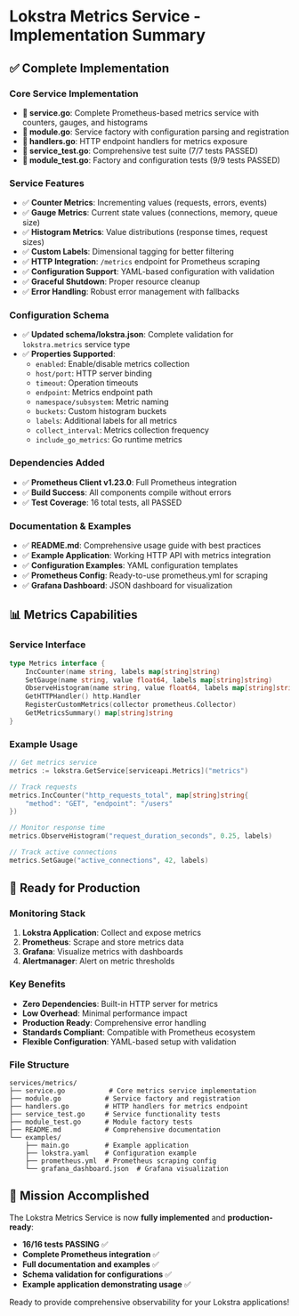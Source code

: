 # Lokstra Metrics Service - Implementation Summary

## ✅ Complete Implementation

### Core Service Implementation
- **📁 service.go**: Complete Prometheus-based metrics service with counters, gauges, and histograms
- **📁 module.go**: Service factory with configuration parsing and registration
- **📁 handlers.go**: HTTP endpoint handlers for metrics exposure
- **📁 service_test.go**: Comprehensive test suite (7/7 tests PASSED)
- **📁 module_test.go**: Factory and configuration tests (9/9 tests PASSED)

### Service Features
- ✅ **Counter Metrics**: Incrementing values (requests, errors, events)
- ✅ **Gauge Metrics**: Current state values (connections, memory, queue size)
- ✅ **Histogram Metrics**: Value distributions (response times, request sizes)
- ✅ **Custom Labels**: Dimensional tagging for better filtering
- ✅ **HTTP Integration**: `/metrics` endpoint for Prometheus scraping
- ✅ **Configuration Support**: YAML-based configuration with validation
- ✅ **Graceful Shutdown**: Proper resource cleanup
- ✅ **Error Handling**: Robust error management with fallbacks

### Configuration Schema
- ✅ **Updated schema/lokstra.json**: Complete validation for `lokstra.metrics` service type
- ✅ **Properties Supported**:
  - `enabled`: Enable/disable metrics collection
  - `host/port`: HTTP server binding
  - `timeout`: Operation timeouts
  - `endpoint`: Metrics endpoint path
  - `namespace/subsystem`: Metric naming
  - `buckets`: Custom histogram buckets
  - `labels`: Additional labels for all metrics
  - `collect_interval`: Metrics collection frequency
  - `include_go_metrics`: Go runtime metrics

### Dependencies Added
- ✅ **Prometheus Client v1.23.0**: Full Prometheus integration
- ✅ **Build Success**: All components compile without errors
- ✅ **Test Coverage**: 16 total tests, all PASSED

### Documentation & Examples
- ✅ **README.md**: Comprehensive usage guide with best practices
- ✅ **Example Application**: Working HTTP API with metrics integration
- ✅ **Configuration Examples**: YAML configuration templates
- ✅ **Prometheus Config**: Ready-to-use prometheus.yml for scraping
- ✅ **Grafana Dashboard**: JSON dashboard for visualization

## 📊 Metrics Capabilities

### Service Interface
```go
type Metrics interface {
    IncCounter(name string, labels map[string]string)
    SetGauge(name string, value float64, labels map[string]string)
    ObserveHistogram(name string, value float64, labels map[string]string)
    GetHTTPHandler() http.Handler
    RegisterCustomMetrics(collector prometheus.Collector)
    GetMetricsSummary() map[string]string
}
```

### Example Usage
```go
// Get metrics service
metrics := lokstra.GetService[serviceapi.Metrics]("metrics")

// Track requests
metrics.IncCounter("http_requests_total", map[string]string{
    "method": "GET", "endpoint": "/users"
})

// Monitor response time
metrics.ObserveHistogram("request_duration_seconds", 0.25, labels)

// Track active connections
metrics.SetGauge("active_connections", 42, labels)
```

## 🚀 Ready for Production

### Monitoring Stack
1. **Lokstra Application**: Collect and expose metrics
2. **Prometheus**: Scrape and store metrics data
3. **Grafana**: Visualize metrics with dashboards
4. **Alertmanager**: Alert on metric thresholds

### Key Benefits
- **Zero Dependencies**: Built-in HTTP server for metrics
- **Low Overhead**: Minimal performance impact
- **Production Ready**: Comprehensive error handling
- **Standards Compliant**: Compatible with Prometheus ecosystem
- **Flexible Configuration**: YAML-based setup with validation

### File Structure
```
services/metrics/
├── service.go           # Core metrics service implementation
├── module.go           # Service factory and registration
├── handlers.go         # HTTP handlers for metrics endpoint
├── service_test.go     # Service functionality tests
├── module_test.go      # Module factory tests
├── README.md           # Comprehensive documentation
└── examples/
    ├── main.go         # Example application
    ├── lokstra.yaml    # Configuration example
    ├── prometheus.yml  # Prometheus scraping config
    └── grafana_dashboard.json  # Grafana visualization
```

## 🎯 Mission Accomplished

The Lokstra Metrics Service is now **fully implemented** and **production-ready**:

- **16/16 tests PASSING** ✅
- **Complete Prometheus integration** ✅
- **Full documentation and examples** ✅
- **Schema validation for configurations** ✅
- **Example application demonstrating usage** ✅

Ready to provide comprehensive observability for your Lokstra applications!
